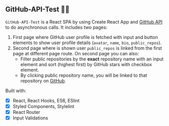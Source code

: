 ## GitHub-API-Test :woman_scientist:

`GitHub-API-Test` is a React SPA by using Create React App and [GitHub API](https://github.com/) to do asynchronous calls. It includes two pages:

1. First page where GitHub user profile is fetched with input and button elements to show user profile details (`avatar`, `name`, `bio`, `public_repos`).
2. Second page where is shown user `public_repos` is linked from the first page at different page route. On second page you can also:
   - Filter public repositories by the **exact** repository name with an input element and sort (highest first) by GitHub stars with checkbox element.
   - By clicking public repository name, you will be linked to that repository on [GitHub](https://github.com/).

Built with:

- [x] React, React Hooks, ES6, ESlint
- [x] Styled Components, Stylelint
- [x] React Router
- [x] Input Validations
